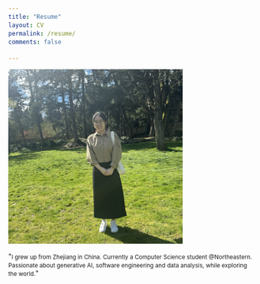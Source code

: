 ```yaml
---
title: "Resume"
layout: CV
permalink: /resume/
comments: false

---
```



<div>
    <img src="/assets/images/avatar.jpg" alt="about_meee" width="70%" min-width="700px" itemprop="image">
</div>

<p>"<span style='font-size: smaller;'>I grew up from Zhejiang in China. Currently a Computer Science student @Northeastern. Passionate about generative AI, software engineering and data analysis, while exploring the world.</span>"</p>


<!-- <div style="border-left: 2px solid rgba(199, 198, 198, 0.7); margin: 0.5em 0 0 0.5em; padding-left: 1.5em; font-weight: 500;">
    <ul class="author__urls social-icons">
        <li itemprop="Current Location" itemscope itemtype="https://schema.org/Place">
          <i class="fas fa-fw fa-map-marker-alt" aria-hidden="true"></i> <span itemprop="name">  Seattle, USA</span>
        </li>
        <li>
          <a href="https://github.com/LucyZhouEngineer" itemprop="sameAs" rel="nofollow noopener noreferrer">
            <i class="fab fa-fw fa-github" aria-hidden="true"></i><span class="label">  https://github.com/LucyZhouEngineer</span>
          </a>
        </li>
        <li>
          <a href="mailto:zhouhui2023cs@gmail.com">
            <meta itemprop="email" content="zhouhui2023cs@gmail.com" />
            <i class="fas fa-fw fa-envelope-square" aria-hidden="true"></i><span class="label">  zhouhui2023cs@gmail.com</span>
          </a>
        </li>
        <li>
          <a href="https://www.linkedin.com/in/hui-zhou-7ab78620a/" itemprop="sameAs" rel="nofollow noopener noreferrer">
            <i class="fab fa-fw fa-linkedin" aria-hidden="true"></i><span class="label">  https://www.linkedin.com/in/hui-zhou-7ab78620a/</span>
          </a>
        </li>
    </ul>
  </div> -->